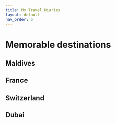 ```yaml
---
title: My Travel Diaries
layout: default
nav_order: 5
---
```


# Memorable destinations


## Maldives

## France


## Switzerland

## Dubai

